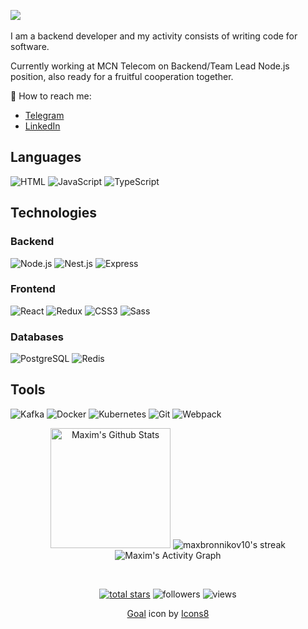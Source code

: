 <p float="left">
<img src="https://readme-typing-svg.herokuapp.com?font=Fira+Code&weight=600&size=28&duration=2500&pause=1000&color=FF8484&vCenter=true&width=435&height=30&lines=Hello%2C+I'm+Maxim+Bronnikov+"/>
&nbsp; &nbsp;
</p>

I am a backend developer and my activity consists of writing code for software.

Currently working at MCN Telecom on Backend/Team Lead Node.js position, also ready for a fruitful cooperation together.    

📧 How to reach me: 
- <a href="https://t.me/yungpiggy" target="blank">Telegram</a>
- <a href="https://www.linkedin.com/in/maxim-bronnikov-801b202b0" target="blank">LinkedIn</a>

## Languages

![HTML](https://img.shields.io/badge/-HTML-000?&logo=html5)
![JavaScript](https://img.shields.io/badge/-JavaScript-000?&logo=JavaScript)
![TypeScript](https://img.shields.io/badge/-TypeScript-000?&logo=TypeScript)

## Technologies

### Backend

![Node.js](https://img.shields.io/badge/-Node.js-000?&logo=node.js)
![Nest.js](https://img.shields.io/badge/-Nest.js-000?&logo=nestjs)
![Express](https://img.shields.io/badge/-Express-000?&logo=Express)

### Frontend

![React](https://img.shields.io/badge/-React-000?&logo=React)
![Redux](https://img.shields.io/badge/-Redux-000?&logo=Redux&logoColor=764ABC)
![CSS3](https://img.shields.io/badge/-CSS3-000?&logo=CSS3&logoColor=1572B6)
![Sass](https://img.shields.io/badge/-Sass-000?&logo=Sass)

### Databases

![PostgreSQL](https://img.shields.io/badge/-PostgreSQL-000?&logo=postgresql)
![Redis](https://img.shields.io/badge/-Redis-000?&logo=redis)

## Tools

![Kafka](https://img.shields.io/badge/-Kafka-000?&logo=apache-kafka)
![Docker](https://img.shields.io/badge/-Docker-000?&logo=Docker)
![Kubernetes](https://img.shields.io/badge/-Kubernetes-000?&logo=kubernetes)
![Git](https://img.shields.io/badge/-Git-000?&logo=Git)
![Webpack](https://img.shields.io/badge/-Webpack-000?&logo=webpack)

<p align="center">
<!--     <img src="https://www.codewars.com/users/daniilshat/badges/large"/> -->
<!--     <img src="https://leetcode-stats-six.vercel.app/api?username=KnlnKS"/> -->
<!--     <a href="#"><img alt="Maxim's Top Languages" src="https://github-readme-stats.vercel.app/api/top-langs/?username=maxbronnikov10&langs_count=8&layout=compact&theme=react&hide_border=true&bg_color=1F222E&title_color=F85D7F&icon_color=F8D866&hide=Jupyter%20Notebook" height="192px"/></a> -->
    <img alt="Maxim's Github Stats" src="https://denvercoder1-github-readme-stats.vercel.app/api/?username=maxbronnikov10&show_icons=true&count_private=true&theme=react&hide_border=true&bg_color=1F222E&title_color=F85D7F&icon_color=F8D866" height="192px"/>
    <img title="Maxim's Streak Stats" alt="maxbronnikov10's streak" src="https://github-readme-streak-stats.herokuapp.com/?user=maxbronnikov10&theme=monokai-metallian&hide_border=true"/>
    <img alt="Maxim's Activity Graph" src="https://github-readme-activity-graph.vercel.app/graph/?username=maxbronnikov10&bg_color=1F222E&color=F8D866&line=F85D7F&point=FFFFFF&hide_border=true" />
</p>
<br/>

<p align="center">
  <a href="https://github.com/maxbronnikov10?tab=repositories&sort=stargazers">
    <img alt="total stars" title="Total stars on GitHub" src="https://custom-icon-badges.herokuapp.com/badge/dynamic/json?logo=star&color=55960c&labelColor=488207&label=Stars&style=for-the-badge&query=%24.stars&url=https://api.github-star-counter.workers.dev/user/maxbronnikov10"/></a>
    <img alt="followers" title="Follow me on Github" src="https://custom-icon-badges.herokuapp.com/github/followers/maxbronnikov10?color=236ad3&labelColor=1155ba&style=for-the-badge&logo=person-add&label=Follow&logoColor=white"/>
    <img alt="views" title="Profile views" src="https://komarev.com/ghpvc/?username=maxbronnikov10&style=for-the-badge"/>
</p>

<p align="center"><a target="_blank" href="https://icons8.com/icon/zwt6G9HIBTaK/goal">Goal</a> icon by <a target="_blank" href="https://icons8.com">Icons8</a></p>
